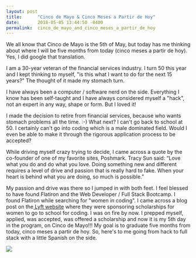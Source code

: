 ```yaml
---
layout: post
title:      "Cinco de Mayo & Cinco Meses a Partir de Hoy"
date:       2018-05-05 13:44:50 -0400
permalink:  cinco_de_mayo_and_cinco_meses_a_partir_de_hoy
---
```




We all know that Cinco de Mayo is the 5th of May, but today has me thinking about where I will be five months from today (cinco meses a partir de hoy).  Yes, I did google that translation.

I am a 30-year veteran of the financial services industry.  I turn 50 this year and I kept thinking to myself, "is this what I want to do for the next 15 years?"  The thought of it made my stomach turn.  

I have always been a computer / software nerd on the side.  Everything I know has been self-taught and I have always considered myself a "hack", not an expert in any way, shape or form.  But I loved it!

I made the decision to retire from financial services, because who wants stomach problems all the time.  :-)  What next?  I can't go back to school at 50.  I certainly can't go into coding which is a male dominated field.  Would I even be able to make it through the rigorous application process to be accepted?  

While driving myself crazy trying to decide, I came across a quote by the co-founder of one of my favorite sites, Poshmark.  Tracy Sun said:  “Love what you do and do what you love. Doing something new and different requires a level of drive and passion that is really hard to fake. When your heart is behind what you are doing, so much is possible.”

My passion and drive was there so I jumped in with both feet.  I feel blessed to have found Flatiron and the Web Developer / Full Stack Bootcamp.  I found Flatiron while searching for "women in coding".  I came across a blog post on the[ Lyft website](https://blog.lyft.com/posts/lyft-x-flatiron-school) where they were sponsoring scholarships for women to go to school for coding.  I was on fire by now.  I prepped myself, applied, was accepted, was offered a scholarship and now it is my 5th day in the program, on Cinco de Mayo!!!   My goal is to graduate five months from today, cinco meses a partir de hoy.   So, here's to me going from hack to full stack with a little Spanish on the side.


![](http://www.boostersinabox.com/wp-content/uploads/2018/05/CincoDeMayoComputer-e1525542208640.jpg)










